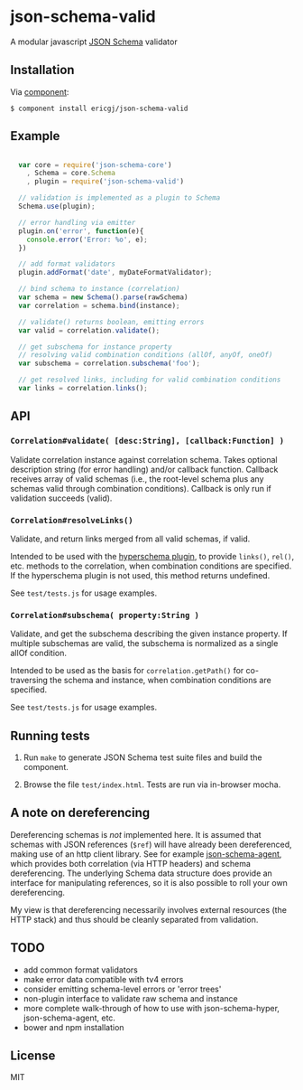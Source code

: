 
# json-schema-valid

  A modular javascript [JSON Schema][jsonschema] validator
  

## Installation

  Via [component][component]:

    $ component install ericgj/json-schema-valid

## Example

```javascript

  var core = require('json-schema-core')
    , Schema = core.Schema
    , plugin = require('json-schema-valid')

  // validation is implemented as a plugin to Schema
  Schema.use(plugin);

  // error handling via emitter
  plugin.on('error', function(e){
    console.error('Error: %o', e);
  })

  // add format validators
  plugin.addFormat('date', myDateFormatValidator);

  // bind schema to instance (correlation)
  var schema = new Schema().parse(rawSchema)
  var correlation = schema.bind(instance);

  // validate() returns boolean, emitting errors
  var valid = correlation.validate();

  // get subschema for instance property
  // resolving valid combination conditions (allOf, anyOf, oneOf)
  var subschema = correlation.subschema('foo');

  // get resolved links, including for valid combination conditions
  var links = correlation.links();

```

## API

### `Correlation#validate( [desc:String], [callback:Function] )`

  Validate correlation instance against correlation schema. 
  Takes optional description string (for error handling) and/or
  callback function. Callback receives array of valid schemas (i.e.,
  the root-level schema plus any schemas valid through combination
  conditions). Callback is only run if validation succeeds (valid).

### `Correlation#resolveLinks()`

  Validate, and return links merged from all valid schemas, if valid.
  
  Intended to be used with the [hyperschema plugin][hyper], to provide
  `links()`, `rel()`, etc. methods to the correlation, when combination
  conditions are specified. If the hyperschema plugin is not used, this
  method returns undefined. 

  See `test/tests.js` for usage examples.

### `Correlation#subschema( property:String )`

  Validate, and get the subschema describing the given instance property.
  If multiple subschemas are valid, the subschema is normalized as a 
  single allOf condition.

  Intended to be used as the basis for `correlation.getPath()` for 
  co-traversing the schema and instance, when combination conditions are
  specified.

  See `test/tests.js` for usage examples. 

## Running tests

  1. Run `make` to generate JSON Schema test suite files and build the 
     component.

  2. Browse the file `test/index.html`. Tests are run via in-browser mocha.

## A note on dereferencing

  Dereferencing schemas is _not_ implemented here. It is assumed that schemas
  with JSON references (`$ref`) will have already been dereferenced, making use
  of an http client library. See for example [json-schema-agent][agent], which
  provides both correlation (via HTTP headers) and schema dereferencing. The
  underlying Schema data structure does provide an interface for manipulating
  references, so it is also possible to roll your own dereferencing.

  My view is that dereferencing necessarily involves external resources
  (the HTTP stack) and thus should be cleanly separated from validation.

## TODO

  - add common format validators
  - make error data compatible with tv4 errors
  - consider emitting schema-level errors or 'error trees'
  - non-plugin interface to validate raw schema and instance
  - more complete walk-through of how to use with json-schema-hyper,
    json-schema-agent, etc.
  - bower and npm installation

## License

  MIT


[component]: https://github.com/component/component
[jsonschema]: http://json-schema.org
[hyper]: https://github.com/ericgj/json-schema-hyper
[agent]: https://github.com/ericgj/json-schema-agent

